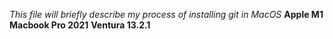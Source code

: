 *This file will briefly describe my process of installing git in MacOS* 
**Apple M1 Macbook Pro 2021** **Ventura 13.2.1**


